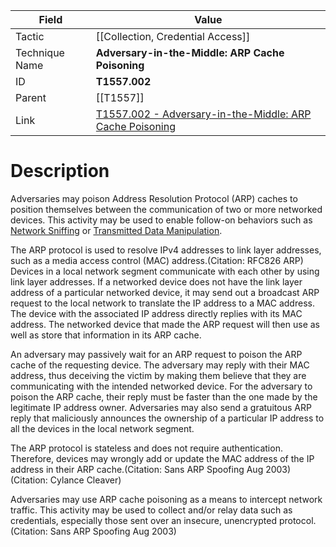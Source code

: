 
|Field|Value|
|---|---|
|Tactic|[[Collection,  Credential Access]]|
|Technique Name|**Adversary-in-the-Middle: ARP Cache Poisoning**|
|ID|**T1557.002**|
|Parent|[[T1557]]|
|Link|[T1557.002 - Adversary-in-the-Middle: ARP Cache Poisoning](https://attack.mitre.org/techniques/T1557/002)|

# Description

Adversaries may poison Address Resolution Protocol (ARP) caches to position themselves between the communication of two or more networked devices. This activity may be used to enable follow-on behaviors such as [Network Sniffing](https://attack.mitre.org/techniques/T1040) or [Transmitted Data Manipulation](https://attack.mitre.org/techniques/T1565/002).

The ARP protocol is used to resolve IPv4 addresses to link layer addresses, such as a media access control (MAC) address.(Citation: RFC826 ARP) Devices in a local network segment communicate with each other by using link layer addresses. If a networked device does not have the link layer address of a particular networked device, it may send out a broadcast ARP request to the local network to translate the IP address to a MAC address. The device with the associated IP address directly replies with its MAC address. The networked device that made the ARP request will then use as well as store that information in its ARP cache.

An adversary may passively wait for an ARP request to poison the ARP cache of the requesting device. The adversary may reply with their MAC address, thus deceiving the victim by making them believe that they are communicating with the intended networked device. For the adversary to poison the ARP cache, their reply must be faster than the one made by the legitimate IP address owner. Adversaries may also send a gratuitous ARP reply that maliciously announces the ownership of a particular IP address to all the devices in the local network segment.

The ARP protocol is stateless and does not require authentication. Therefore, devices may wrongly add or update the MAC address of the IP address in their ARP cache.(Citation: Sans ARP Spoofing Aug 2003)(Citation: Cylance Cleaver)

Adversaries may use ARP cache poisoning as a means to intercept network traffic. This activity may be used to collect and/or relay data such as credentials, especially those sent over an insecure, unencrypted protocol.(Citation: Sans ARP Spoofing Aug 2003)

